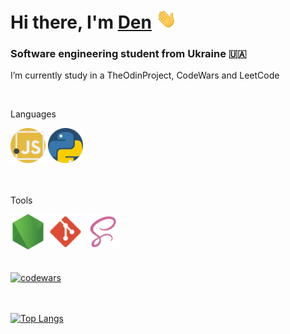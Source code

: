 <h1>Hi there, I'm <a href="https://github.com/DenisGas" target="_blank">Den</a> 
<img src="./img/Hi.gif" height="32"/></h1>
<h3>Software engineering student from Ukraine 🇺🇦</h3>

<p>I’m currently study in a TheOdinProject, CodeWars and LeetCode</p>

<br>
  
<div>
  <p>Languages</p>
  <img  height="56" src="./img/langs/js.png" alt ='js'>
  <img  height="56" src="./img/langs/py.png" alt ='python'>
</div>

<br>
<br>

<div>
  <p>Tools</p>
  <img  height="56" src="./img/tools/node-js.png" alt ='codewars'>
  <img  height="56" src="./img/tools/git.png" alt ='git'>
  <img  height="56" src="./img/tools/scss.png" alt ='scss'>
</div>

<br>
<br>

<div>
   <a target="_blank" href = "https://www.codewars.com/users/DenisGas">
    <img src="https://www.codewars.com/users/DenisGas/badges/large" alt ='codewars'>
  </a>
</div>

<br>
<br>

[![Top Langs](https://github-readme-stats.vercel.app/api/top-langs/?username=DenisGas&layout=compact)](https://github.com/anuraghazra/github-readme-stats)
